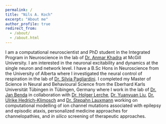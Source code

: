 ```yaml
---
permalink: /
title: "Nils A. Koch"
excerpt: "About me"
author_profile: true
redirect_from: 
  - /about/
  - /about.html
---
```


I am a computational neuroscientist and PhD student in the Integrated Program in Neuroscience in the lab of [Dr. Anmar Khadra](https://www.medicine.mcgill.ca/physio/khadralab/) at McGill University. I am interested in the neuronal excitability and dynamics at the single neuron and network level. I have a B.Sc Hons in Neuroscience from the University of Alberta where I investigated the neural control of respiration in the lab of [Dr. Silvia Pagliardini](https://sites.google.com/view/pagliardinilab/home). I completed my Master of Science in Neural and Behavioural Science from the Eberhard Karls Universität Tübingen in Tübingen, Germany where I work in the lab of [Dr. Jan Benda](https://uni-tuebingen.de/fakultaeten/mathematisch-naturwissenschaftliche-fakultaet/fachbereiche/biologie/institute/neurobiologie/lehrbereiche/neuroethologie/) in collaboration with [Dr. Holger Lerche](https://www.hih-tuebingen.de/forschung/neurologie-mit-schwerpunkt-epileptologie/), [Dr. Yuanyuan Liu](https://www.researchgate.net/profile/Yuanyuan-Liu-66), [Dr. Ulrike Hedrich-Klimosch](https://www.hih-tuebingen.de/forschung/neurologie-mit-schwerpunkt-epileptologie/forschungsgruppen/experimentelleneurophysiologie/) and [Dr. Stepahn Lauxmann](https://www.medizin.uni-tuebingen.de/de/das-klinikum/mitarbeiter/profil/761) working on computational modelling of ion channel mutations associated with epilepsy and episodic ataxis, personalized medicine approaches for channelopathies, and *in silico* screening of therapeutic approaches.




